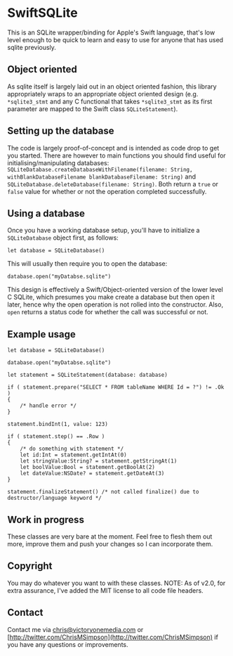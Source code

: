 SwiftSQLite
===========

This is an SQLite wrapper/binding for Apple's Swift language, that's low level enough to be quick to learn and easy to use for anyone that has used sqlite previously.

Object oriented
---
As sqlite itself is largely laid out in an object oriented fashion, this library appropriately wraps to an appropriate object oriented design (e.g. ```*sqlite3_stmt``` and any C functional that takes ```*sqlite3_stmt``` as its first parameter are mapped to the Swift class ```SQLiteStatement```).

Setting up the database
---
The code is largely proof-of-concept and is intended as code drop to get you started. There are however to main functions you should find useful for initialising/manipulating databases: ```SQLiteDatabase.createDatabaseWithFilename(filename: String, withBlankDatabaseFilename blankDatabaseFilename: String)``` and ```SQLiteDatabase.deleteDatabase(filename: String)```. Both return a ```true``` or ```false``` value for whether or not the operation completed successfully.

Using a database
---
Once you have a working database setup, you'll have to initialize a ```SQLiteDatabase``` object first, as follows:

    let database = SQLiteDatabase()

This will usually then require you to open the database:

    database.open("myDatabse.sqlite")

This design is effectively a Swift/Object-oriented version of the lower level C SQLite, which presumes you make create a database but then open it later, hence why the open operation is not rolled into the constructor. Also, ```open``` returns a status code for whether the call was successful or not.

Example usage
---

    let database = SQLiteDatabase()
    
    database.open("myDatabse.sqlite")
    
    let statement = SQLiteStatement(database: database)
    
    if ( statement.prepare("SELECT * FROM tableName WHERE Id = ?") != .Ok )
    {
        /* handle error */
    }
    
    statement.bindInt(1, value: 123)
    
    if ( statement.step() == .Row )
    {
        /* do something with statement */
        let id:Int = statement.getIntAt(0)
        let stringValue:String? = statement.getStringAt(1)
        let boolValue:Bool = statement.getBoolAt(2)
        let dateValue:NSDate? = statement.getDateAt(3)
    }
    
    statement.finalizeStatement() /* not called finalize() due to destructor/language keyword */

Work in progress
---
These classes are very bare at the moment. Feel free to flesh them out more, improve them and push your changes so I can incorporate them.

Copyright
---
You may do whatever you want to with these classes. NOTE: As of v2.0, for extra assurance, I've added the MIT license to all code file headers.

Contact
---
Contact me via [chris@victoryonemedia.com](mailto:chris@victoryonemedia.com) or [http://twitter.com/ChrisMSimpson](http://twitter.com/ChrisMSimpson) if you have any questions or improvements.
